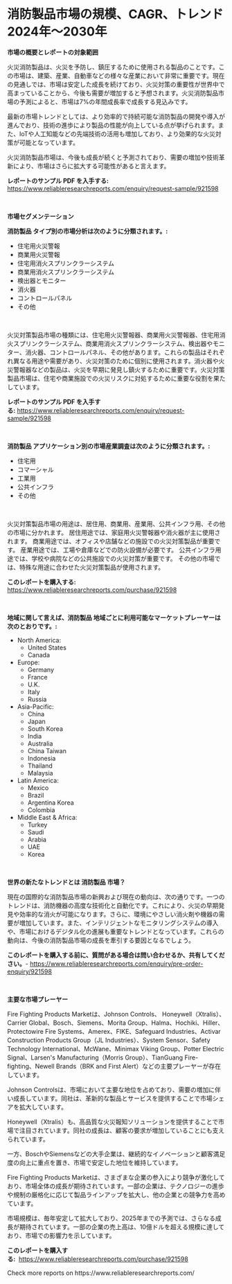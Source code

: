 <p><h1>消防製品市場の規模、CAGR、トレンド2024年〜2030年</h1></p><p><strong>市場の概要とレポートの対象範囲</strong></p>
<p><p>火災消防製品は、火災を予防し、鎮圧するために使用される製品のことです。この市場は、建築、産業、自動車などの様々な産業において非常に重要です。現在の見通しでは、市場は安定した成長を続けており、火災対策の重要性が世界中で高まっていることから、今後も需要が増加すると予想されます。火災消防製品市場の予測によると、市場は7%の年間成長率で成長する見込みです。</p><p>最新の市場トレンドとしては、より効率的で持続可能な消防製品の開発や導入が進んでおり、技術の進歩により製品の性能が向上している点が挙げられます。また、IoTや人工知能などの先端技術の活用も増加しており、より効果的な火災対策が可能となっています。</p><p>火災消防製品市場は、今後も成長が続くと予測されており、需要の増加や技術革新により、市場はさらに拡大する可能性があると言えます。</p></p>
<p><strong>レポートのサンプル PDF を入手する:</strong> <a href="https://www.reliableresearchreports.com/enquiry/request-sample/921598">https://www.reliableresearchreports.com/enquiry/request-sample/921598</a></p>
<p>&nbsp;</p>
<p><strong>市場セグメンテーション</strong></p>
<p><strong>消防製品 タイプ別の市場分析は次のように分類されます。:</strong></p>
<p><ul><li>住宅用火災警報</li><li>商業用火災警報</li><li>住宅用消火スプリンクラーシステム</li><li>商業用消火スプリンクラーシステム</li><li>検出器とモニター</li><li>消火器</li><li>コントロールパネル</li><li>その他</li></ul></p>
<p>&nbsp;</p>
<p><p>火災対策製品市場の種類には、住宅用火災警報器、商業用火災警報器、住宅用消火スプリンクラーシステム、商業用消火スプリンクラーシステム、検出器やモニター、消火器、コントロールパネル、その他があります。これらの製品はそれぞれ異なる用途や需要があり、火災対策のために個別に使用されます。消火器や火災警報器などの製品は、火災を早期に発見し鎮火するために重要です。火災対策製品市場は、住宅や商業施設での火災リスクに対処するために重要な役割を果たしています。</p></p>
<p><strong>レポートのサンプル PDF を入手する:</strong>&nbsp;<a href="https://www.reliableresearchreports.com/enquiry/request-sample/921598">https://www.reliableresearchreports.com/enquiry/request-sample/921598</a></p>
<p>&nbsp;</p>
<p><strong> 消防製品 アプリケーション別の市場産業調査は次のように分類されます。:</strong></p>
<p><ul><li>住宅用</li><li>コマーシャル</li><li>工業用</li><li>公共インフラ</li><li>その他</li></ul></p>
<p>&nbsp;</p>
<p><p>火災対策製品市場の用途は、居住用、商業用、産業用、公共インフラ用、その他の市場に分かれます。 居住用途では、家庭用火災警報器や消火器が主に使用されます。 商業用途では、オフィスや店舗などの施設での火災対策製品が重要です。 産業用途では、工場や倉庫などでの防火設備が必要です。 公共インフラ用途では、学校や病院などの公共施設での火災対策が重要です。 その他の市場では、特殊な用途に合わせた火災対策製品が使用されます。</p></p>
<p><strong>このレポートを購入する:</strong>&nbsp; <a href="https://www.reliableresearchreports.com/purchase/921598">https://www.reliableresearchreports.com/purchase/921598</a></p>
<p>&nbsp;</p>
<p><strong>地域に関して言えば、消防製品 地域ごとに利用可能なマーケットプレーヤーは次のとおりです。:</strong></p>
<p><ul>
    <li>
        North America:
        <ul>
            <li>United States</li>
            <li>Canada</li>
        </ul>
    </li>
    <li>
        Europe:
        <ul>
            <li>Germany</li>
            <li>France</li>
            <li>U.K.</li>
            <li>Italy</li>
            <li>Russia</li>
        </ul>
    </li>
    <li>
        Asia-Pacific:
        <ul>
            <li>China</li>
            <li>Japan</li>
            <li>South Korea</li>
            <li>India</li>
            <li>Australia</li>
            <li>China Taiwan</li>
            <li>Indonesia</li>
            <li>Thailand</li>
            <li>Malaysia</li>
        </ul>
    </li>
    <li>
        Latin America:
        <ul>
            <li>Mexico</li>
            <li>Brazil</li>
            <li>Argentina Korea</li>
            <li>Colombia</li>
        </ul>
    </li>
    <li>
        Middle East & Africa:
        <ul>
            <li>Turkey</li>
            <li>Saudi</li>
            <li>Arabia</li>
            <li>UAE</li>
            <li>Korea</li>
        </ul>
    </li>
    </ul></p>
<p>&nbsp;</p>
<p><strong>世界の新たなトレンドとは 消防製品 市場？</strong></p>
<p><p>現在の国際的な消防製品市場の新興および現在の動向は、次の通りです。一つのトレンドは、消防機器の高度な技術化と自動化です。これにより、火災の早期発見や効率的な消火が可能になります。さらに、環境にやさしい消火剤や機器の需要が増加しています。また、インテリジェントなモニタリングシステムの導入や、市場におけるデジタル化の進展も重要なトレンドとなっています。これらの動向は、今後の消防製品市場の成長を牽引する要因となるでしょう。</p></p>
<p><strong>このレポートを購入する前に、質問がある場合は問い合わせるか、共有してください。</strong>- <a href="https://www.reliableresearchreports.com/enquiry/pre-order-enquiry/921598">https://www.reliableresearchreports.com/enquiry/pre-order-enquiry/921598</a></p>
<p>&nbsp;</p>
<p><strong>主要な市場プレーヤー</strong></p>
<p><p>Fire Fighting Products Marketは、Johnson Controls、 Honeywell（Xtralis）、Carrier Global、Bosch、Siemens、Morita Group、Halma、Hochiki、Hiller、Protectowire Fire Systems、Amerex、FIKE、Safeguard Industries、Activar Construction Products Group（JL Industries）、System Sensor、Safety Technology International、McWane、Minimax Viking Group、Potter Electric Signal、Larsen's Manufacturing（Morris Group）、TianGuang Fire-fighting、Newell Brands（BRK and First Alert）などの主要プレーヤーが存在しています。</p><p>Johnson Controlsは、市場において主要な地位を占めており、需要の増加に伴い成長しています。同社は、革新的な製品とサービスを提供することで市場シェアを拡大しています。</p><p>Honeywell（Xtralis）も、高品質な火災報知ソリューションを提供することで市場で注目されています。同社の成長は、顧客の要求が増加していることにも支えられています。</p><p>一方、BoschやSiemensなどの大手企業は、継続的なイノベーションと顧客満足度の向上に重点を置き、市場で安定した地位を維持しています。</p><p>Fire Fighting Products Marketは、さまざまな企業の参入により競争が激化しており、市場全体の成長が期待されています。一部の企業は、テクノロジーの進歩や規制の厳格化に応じて製品ラインアップを拡大し、他の企業との競争力を高めています。</p><p>市場規模は、毎年安定して拡大しており、2025年までの予測では、さらなる成長が期待されています。一部の企業の売上高は、10億ドルを超える規模に達しており、市場での影響力を示しています。</p></p>
<p><strong>このレポートを購入する:</strong>&nbsp;&nbsp;<a href="https://www.reliableresearchreports.com/purchase/921598">https://www.reliableresearchreports.com/purchase/921598</a></p>
<p>Check more reports on https://www.reliableresearchreports.com/</p>